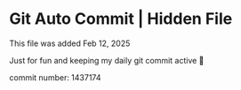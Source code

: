 # Git Auto Commit | Hidden File

This file was added Feb 12, 2025

Just for fun and keeping my daily git commit active 🤪

commit number: 1437174
